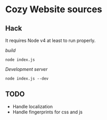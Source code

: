 # Cozy Website sources

## Hack

It requires Node v4 at least to run properly.

*build*

```
node index.js
```

*Development server*

```
node index.js --dev
```


## TODO

* Handle localization
* Handle fingerprints for css and js
